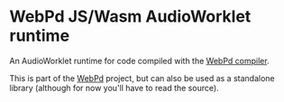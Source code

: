 WebPd JS/Wasm AudioWorklet runtime
=====================================

An AudioWorklet runtime for code compiled with the [WebPd compiler](https://github.com/sebpiq/WebPd_compiler).

This is part of the [WebPd](https://github.com/sebpiq/WebPd) project, but can also be used as a standalone library (although for now you'll have to read the source).